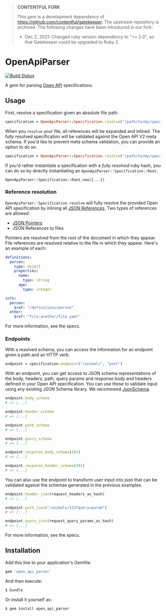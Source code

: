 > **CONTENTFUL FORK**
> 
> This gem is a development dependency of https://github.com/contentful/gatekeeper. The upstream repository is archived. The following changes have been introduced in our fork:
>
> * Dec 2, 2021: Changed ruby version dependency to ">= 2.0", so that Gatekeeper could be upgraded to Ruby 3.

# OpenApiParser

[![Build Status](https://travis-ci.org/braintree/open_api_parser.svg?branch=master)](https://travis-ci.org/braintree/open_api_parser)

A gem for parsing [Open API](https://openapis.org/) specifications.

## Usage

First, resolve a specification given an absolute file path.

```ruby
specification = OpenApiParser::Specification.resolve("/path/to/my/specification.yaml")
```

When you `resolve` your file, all references will be expanded and inlined. The fully resolved specification will be validated against the Open API V2 meta schema. If you'd like to prevent meta schema validation, you can provide an option to do so.

```ruby
specification = OpenApiParser::Specification.resolve("/path/to/my/specification.yaml", validate_meta_schema: false)
```

If you'd rather instantiate a specification with a _fully resolved_ ruby hash, you can do so by directly instantiating an `OpenApiParser::Specification::Root`.

```
OpenApiParser::Specification::Root.new({...})
```

### Reference resolution

`OpenApiParser::Specification.resolve` will fully resolve the provided Open API specification by inlining all [JSON References](https://tools.ietf.org/id/draft-pbryan-zyp-json-ref-03.html). Two types of references are allowed:

* [JSON Pointers](https://tools.ietf.org/html/rfc6901)
* JSON References to files

Pointers are resolved from the root of the document in which they appear. File references are resolved relative to the file in which they appear. Here's an example of each:

```yaml
definitions:
  person:
    type: object
    properties:
      name:
        type: string
      age:
        type: integer

info:
  person:
    $ref: "/definitions/person"
  other:
    $ref: "file:another/file.yaml"
```

For more information, see the specs.

### Endpoints

With a resolved schema, you can access the information for an endpoint given a path and an HTTP verb.

```ruby
endpoint = specification.endpoint("/animals", "post")
```

With an endpoint, you can get access to JSON schema representations of the body, headers, path, query params and response body and headers defined in your Open API specification. You can use these to validate input using any existing JSON Schema library. We recommend [JsonSchema](https://github.com/brandur/json_schema).

```ruby
endpoint.body_schema
# => {...}

endpoint.header_schema
# => {...}

endpoint.path_schema
# => {...}

endpoint.query_schema
# => {...}

endpoint.response_body_schema(201)
# => {...}

endpoint.response_header_schema(201)
# => {...}
```

You can also use the endpoint to transform user input into json that can be validated against the schemas generated in the previous examples.

```ruby
endpoint.header_json(request_headers_as_hash)
# => {...}

endpoint.path_json("/animals/123?query=param")
# => {...}

endpoint.query_json(request_query_params_as_hash)
# => {...}
```

For more information, see the specs.

## Installation

Add this line to your application's Gemfile:

```ruby
gem 'open_api_parser'
```

And then execute:

```bash
$ bundle
```

Or install it yourself as:

```bash
$ gem install open_api_parser
```
